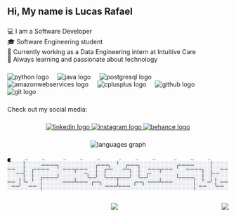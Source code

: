 <h2 align="left">Hi, My name is Lucas Rafael</h2>

###

<p align="left">💻 I am a Software Developer<br>🎓 Software Engineering student<br>🏢 Currently working as a Data Engineering intern at Intuitive Care<br>🚀 Always learning and passionate about technology</p>

###

<div align="left">
  <img src="https://cdn.jsdelivr.net/gh/devicons/devicon/icons/python/python-original.svg" height="40" alt="python logo"  />
  <img width="12" />
  <img src="https://cdn.jsdelivr.net/gh/devicons/devicon/icons/java/java-original.svg" height="40" alt="java logo"  />
  <img width="12" />
  <img src="https://cdn.jsdelivr.net/gh/devicons/devicon/icons/postgresql/postgresql-original.svg" height="40" alt="postgresql logo"  />
  <img width="12" />
  <img src="https://cdn.jsdelivr.net/gh/devicons/devicon/icons/amazonwebservices/amazonwebservices-line-wordmark.svg" height="40" alt="amazonwebservices logo"  />
  <img width="12" />
  <img src="https://cdn.jsdelivr.net/gh/devicons/devicon/icons/cplusplus/cplusplus-original.svg" height="40" alt="cplusplus logo"  />
  <img width="12" />
  <img src="https://cdn.simpleicons.org/github/181717" height="40" alt="github logo"  />
  <img width="12" />
  <img src="https://cdn.simpleicons.org/git/F05032" height="40" alt="git logo"  />
</div>

###

<p align="left">Check out my social media:</p>

###

<div align="center">
  <a href="https://www.linkedin.com/in/lucas-d-39087b31b/" target="_blank">
    <img src="https://img.shields.io/static/v1?message=LinkedIn&logo=linkedin&label=&color=0077B5&logoColor=white&labelColor=&style=for-the-badge" height="40" alt="linkedin logo"  />
  </a>
  <a href="https://www.instagram.com/lucasrraafael_/?next=%2F" target="_blank">
    <img src="https://img.shields.io/static/v1?message=Instagram&logo=instagram&label=&color=E4405F&logoColor=white&labelColor=&style=for-the-badge" height="40" alt="instagram logo"  />
  </a>
  <a href="https://www.behance.net/lucasrafael87" target="_blank">
    <img src="https://img.shields.io/static/v1?message=Behance&logo=behance&label=&color=1769ff&logoColor=white&labelColor=&style=for-the-badge" height="40" alt="behance logo"  />
  </a>
</div>

###

<div align="center">
  <img src="https://github-readme-stats.vercel.app/api/top-langs?username=Lucasrrafael&locale=en&hide_title=false&layout=compact&card_width=320&langs_count=6&theme=radical&hide_border=false&order=2" height="150" alt="languages graph"  />
</div>

###

<picture>
  <source media="(prefers-color-scheme: dark)" srcset="https://raw.githubusercontent.com/Lucasrrafael/Lucasrrafael/output/pacman-contribution-graph-dark.svg">
  <source media="(prefers-color-scheme: light)" srcset="https://raw.githubusercontent.com/Lucasrrafael/Lucasrrafael/output/pacman-contribution-graph.svg">
  <img alt="pacman contribution graph" src="https://raw.githubusercontent.com/Lucasrrafael/Lucasrrafael/output/pacman-contribution-graph.svg">
</picture>

###

<img align="right" height="200" src="https://pa1.aminoapps.com/6816/43a009fb5c8bb2270f59ed37e9148918068ce2e0_hq.gif"  />

###

<div align="center">
  <img height="200" src="https://64.media.tumblr.com/5c76a07c65d02172eb8ba32743219916/tumblr_o9gw23W9Ec1vwtn8so1_540.gifv"  />
</div>

###